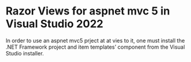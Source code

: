 # Razor Views for aspnet mvc 5 in Visual Studio 2022
In order to use an aspnet mvc5 prject at at vies to it, one must install the .NET Framework project and item templates’ component from the Visual Studio installer.
